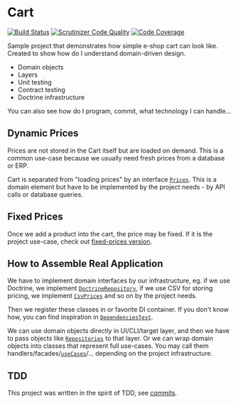# Cart

[![Build Status](https://scrutinizer-ci.com/g/simara-svatopluk/cart/badges/build.png?b=master)](https://scrutinizer-ci.com/g/simara-svatopluk/cart/build-status/master)
[![Scrutinizer Code Quality](https://scrutinizer-ci.com/g/simara-svatopluk/cart/badges/quality-score.png?b=master)](https://scrutinizer-ci.com/g/simara-svatopluk/cart/?branch=master)
[![Code Coverage](https://scrutinizer-ci.com/g/simara-svatopluk/cart/badges/coverage.png?b=master)](https://scrutinizer-ci.com/g/simara-svatopluk/cart/?branch=master)

Sample project that demonstrates how simple e-shop cart can look like. Created to show how do I understand domain-driven design.
* Domain objects
* Layers
* Unit testing
* Contract testing
* Doctrine infrastructure

You can also see how do I program, commit, what technology I can handle...

## Dynamic Prices

Prices are not stored in the Cart itself but are loaded on demand.
This is a common use-case because we usually need fresh prices from a database or ERP.

Cart is separated from "loading prices" by an interface [`Prices`](src/Domain/Prices/Prices.php).
This is a domain element but have to be implemented by the project needs - by API calls or database queries.

## Fixed Prices

Once we add a product into the cart, the price may be fixed.
If it is the project use-case, check out [fixed-prices version](https://github.com/simara-svatopluk/cart/tree/fixed-prices).

## How to Assemble Real Application

We have to implement domain interfaces by our infrastructure, eg. if we use Doctrine, we implement [`DoctrineRepository`](src/Infrastructure/DoctrineCartRepository.php),
if we use CSV for storing pricing, we implement [`CsvPrices`](src/Infrastructure/CsvPrices.php) and so on by the project needs.

Then we register these classes in or favorite DI container.
If you don't know how, you can find inspiration in [`DependenciesTest`](tests/Application/DependenciesTest.php).

We can use domain objects directly in UI/CLI/target layer, and then we have to pass objects like [`Repositories`](src/Domain/Cart/CartRepository.php) to that layer.
Or we can wrap domain objects into classes that represent full use-cases.
You may call them handlers/facades/[`useCases`](src/Application/CartUseCase.php)/... depending on the project infrastructure.

## TDD

This project was written in the spirit of TDD, see [commits](https://github.com/simara-svatopluk/cart/commits/TDD).
